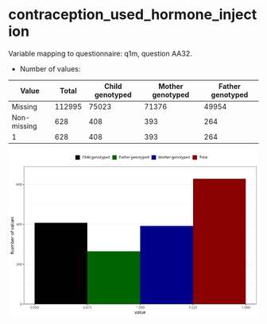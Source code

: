 # contraception_used_hormone_injection
Variable mapping to questionnaire: q1m, question AA32.
- Number of values:

| Value | Total | Child genotyped | Mother genotyped | Father genotyped |
| ----- | ----- | --------------- | ---------------- | ---------------- |
| Missing | 112995 | 75023 | 71376 | 49954 |
| Non-missing | 628 | 408 | 393 | 264 |
| 1 | 628 | 408 | 393 | 264 |



![](contraception_used_hormone_injection_n.png)



